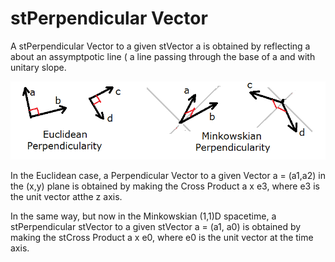 # stPerpendicular Vector

A stPerpendicular Vector to a given stVector a is obtained by reflecting a about an assymptpotic line ( a line passing through the base of a and with unitary slope.

![stPerpencicular](https://github.com/probaxeoxebra/probaMinkoski/blob/master/Interese/Images/PerpendVectors_Eucl_Mink.png "Euclidean vs. Minkowskian Perpendicularity")

In the Euclidean case, a Perpendicular Vector to a given Vector a = (a1,a2) in the (x,y) plane is obtained by making the Cross Product a x e3, where e3 is the unit vector atthe z axis.

In the same way, but now in the Minkowskian (1,1)D spacetime, a stPerpendicular stVector to a given stVector a = (a1, a0) is obtained by making the stCross Product a x e0, where e0 is the unit vector at the time axis.

